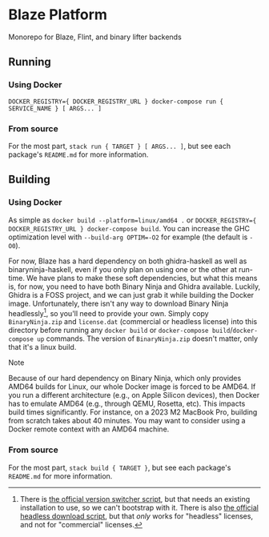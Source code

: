 # Blaze Platform

Monorepo for Blaze, Flint, and binary lifter backends

## Running

### Using Docker

`DOCKER_REGISTRY={ DOCKER_REGISTRY_URL } docker-compose run { SERVICE_NAME } [ ARGS... ]`

### From source

For the most part, `stack run { TARGET } [ ARGS... ]`, but see each package's `README.md` for more information.

## Building

### Using Docker

As simple as `docker build --platform=linux/amd64 .` or `DOCKER_REGISTRY={ DOCKER_REGISTRY_URL } docker-compose build`.
You can increase the GHC optimization level with `--build-arg OPTIM=-O2` for example (the default is `-O0`).

For now, Blaze has a hard dependency on both ghidra-haskell as well as binaryninja-haskell, even if you only plan on using one or the other at run-time.
We have plans to make these soft dependencies, but what this means is, for now, you need to have both Binary Ninja and Ghidra available.
Luckily, Ghidra is a FOSS project, and we can just grab it while building the Docker image.
Unfortunately, there isn't any way to download Binary Ninja headlessly[^download-binary-ninja-headlessly], so you'll need to provide your own.
Simply copy `BinaryNinja.zip` and `license.dat` (commercial or headless license) into this directory before running any `docker build` or `docker-compose build`/`docker-compose up` commands.
The version of `BinaryNinja.zip` doesn't matter, only that it's a linux build.

[^download-binary-ninja-headlessly]: There is [the official version switcher script](https://github.com/Vector35/binaryninja-api/blob/661c77ab75f1365910e925640577c36dc47c47c7/python/examples/version_switcher.py), but that needs an existing installation to use, so we can't bootstrap with it. There is also [the official headless download script](https://github.com/Vector35/binaryninja-api/blob/661c77ab75f1365910e925640577c36dc47c47c7/scripts/download_headless.py), but that _only_ works for "headless" licenses, and not for "commercial" licenses.

> [!NOTE]
>
> Because of our hard dependency on Binary Ninja, which only provides AMD64 builds for Linux, our whole Docker image is forced to be AMD64.
> If you run a different architecture (e.g., on Apple Silicon devices), then Docker has to emulate AMD64 (e.g., through QEMU, Rosetta, etc).
> This impacts build times significantly.
> For instance, on a 2023 M2 MacBook Pro, building from scratch takes about 40 minutes.
> You may want to consider using a Docker remote context with an AMD64 machine.

### From source

For the most part, `stack build { TARGET }`, but see each package's `README.md` for more information.
